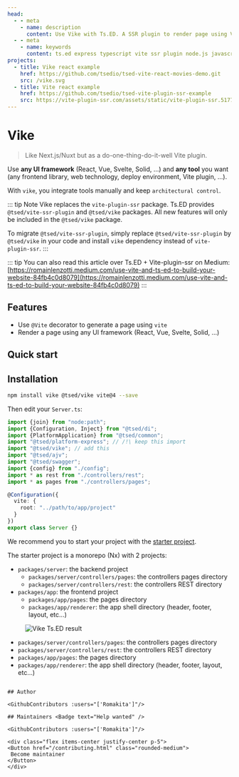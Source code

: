 ```yaml
---
head:
  - - meta
    - name: description
      content: Use Vike with Ts.ED. A SSR plugin to render page using Vite and your favorite front-end framework (React.js, Vue.js, etc...).
  - - meta
    - name: keywords
      content: ts.ed express typescript vite ssr plugin node.js javascript decorators react vue svelte solid
projects:
  - title: Vike react example
    href: https://github.com/tsedio/tsed-vite-react-movies-demo.git
    src: /vike.svg
  - title: Vite react example
    href: https://github.com/tsedio/tsed-vite-plugin-ssr-example
    src: https://vite-plugin-ssr.com/assets/static/vite-plugin-ssr.5177312a.svg
---
```


# Vike

<Banner src="/vike.svg" href="https://vite-plugin-ssr.com/" height="200" />

> Like Next.js/Nuxt but as a do-one-thing-do-it-well Vite plugin.

Use **any UI framework** (React, Vue, Svelte, Solid, ...) and **any tool** you want (any frontend library, web
technology, deploy environment, Vite plugin, ...).

With `vike`, you integrate tools manually and keep `architectural control`.

::: tip Note
Vike replaces the `vite-plugin-ssr` package. Ts.ED provides `@tsed/vite-ssr-plugin` and `@tsed/vike` packages.
All new features will only be included in the `@tsed/vike` package.

To migrate `@tsed/vite-ssr-plugin`, simply replace `@tsed/vite-ssr-plugin` by `@tsed/vike` in your code and install `vike` dependency instead of `vite-plugin-ssr`.
:::

::: tip
You can also read this article over Ts.ED + Vite-plugin-ssr on Medium:
[https://romainlenzotti.medium.com/use-vite-and-ts-ed-to-build-your-website-84fb4c0d8079](https://romainlenzotti.medium.com/use-vite-and-ts-ed-to-build-your-website-84fb4c0d8079)
:::

## Features

- Use `@Vite` decorator to generate a page using `vite`
- Render a page using any UI framework (React, Vue, Svelte, Solid, ...)

## Quick start

<Projects type="projects"/>

## Installation

```bash
npm install vike @tsed/vike vite@4 --save
```

Then edit your `Server.ts`:

```ts
import {join} from "node:path";
import {Configuration, Inject} from "@tsed/di";
import {PlatformApplication} from "@tsed/common";
import "@tsed/platform-express"; // /!\ keep this import
import "@tsed/vike"; // add this
import "@tsed/ajv";
import "@tsed/swagger";
import {config} from "./config";
import * as rest from "./controllers/rest";
import * as pages from "./controllers/pages";

@Configuration({
  vite: {
    root: "../path/to/app/project"
  }
})
export class Server {}
```

We recommend you to start your project with
the [starter project](https://github.com/tsedio/tsed-vike-example).

The starter project is a monorepo (Nx) with 2 projects:

- `packages/server`: the backend project
  - `packages/server/controllers/pages`: the controllers pages directory
  - `packages/server/controllers/rest`: the controllers REST directory
- `packages/app`: the frontend project
  - `packages/app/pages`: the pages directory
  - `packages/app/renderer`: the app shell directory (header, footer, layout, etc...)

<figure><img src="/vike-tsed.png" style="max-height: 300px; background: white" alt="Vike Ts.ED result"></figure>

- `packages/server/controllers/pages`: the controllers pages directory
- `packages/server/controllers/rest`: the controllers REST directory
- `packages/app/pages`: the pages directory
- `packages/app/renderer`: the app shell directory (header, footer, layout, etc...)

```

## Author

<GithubContributors :users="['Romakita']"/>

## Maintainers <Badge text="Help wanted" />

<GithubContributors :users="['Romakita']"/>

<div class="flex items-center justify-center p-5">
<Button href="/contributing.html" class="rounded-medium">
 Become maintainer
</Button>
</div>
```
